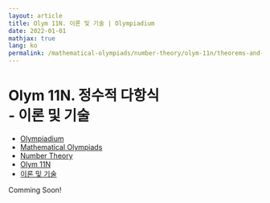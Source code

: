 ```yaml
---
layout: article
title: Olym 11N. 이론 및 기술 | Olympiadium
date: 2022-01-01
mathjax: true
lang: ko
permalink: /mathematical-olympiads/number-theory/olym-11n/theorems-and-techniques/
---
```

# Olym 11N. 정수적 다항식 <br> <ssup> - 이론 및 기술</ssup>

<ul class="breadcrumb">
	<li><a href="{{ site.baseurl }}/">Olympiadium</a></li> 
	<li><a href="{{ site.baseurl }}/mathematical-olympiads/">Mathematical Olympiads</a></li> 
	<li><a href="{{ site.baseurl }}/mathematical-olympiads/number-theory/">Number Theory</a></li> 
	<li><a href="{{ site.baseurl }}/mathematical-olympiads/number-theory/olym-11n/">Olym 11N</a></li> 
	<li><a href="{{ site.baseurl }}/mathematical-olympiads/number-theory/olym-11n/theorems-and-techniques/">이론 및 기술</a></li>
</ul>

Comming Soon!
